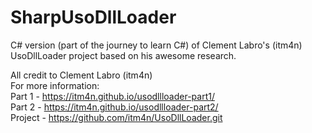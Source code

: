 # SharpUsoDllLoader

C# version (part of the journey to learn C#) of Clement Labro's (itm4n) UsoDllLoader project based on his awesome research.  

All credit to Clement Labro (itm4n)  
For more information:  
Part 1 - https://itm4n.github.io/usodllloader-part1/  
Part 2 - https://itm4n.github.io/usodllloader-part2/   
Project - https://github.com/itm4n/UsoDllLoader.git
    
